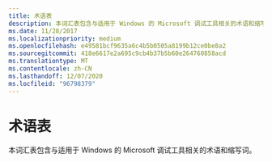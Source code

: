```yaml
---
title: 术语表
description: 本词汇表包含与适用于 Windows 的 Microsoft 调试工具相关的术语和缩写词。
ms.date: 11/28/2017
ms.localizationpriority: medium
ms.openlocfilehash: e49581bcf9635a6c4b5b0505a8199b12ce0be8a2
ms.sourcegitcommit: 418e6617e2a695c9cb4b37b5b60e264760858acd
ms.translationtype: MT
ms.contentlocale: zh-CN
ms.lasthandoff: 12/07/2020
ms.locfileid: "96798379"
---
```

# <a name="glossary"></a>术语表


本词汇表包含与适用于 Windows 的 Microsoft 调试工具相关的术语和缩写词。

 

 





